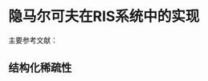 # 隐马尔可夫在RIS系统中的实现

主要参考文献：



[^1-9]: Downlink Channel Estimation In Multiuser Massive MIMO With Hidden Markova Sparsity 
[^1-4]: Robust recovery of structured spare signals with uncertain sensing matrix

## 结构化稀疏性

